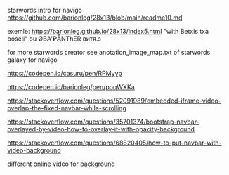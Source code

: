 starwords intro for navigo https://github.com/barionleg/28x13/blob/main/readme10.md

exemle: https://barionleg.github.io/28x13/index5.html  "with Betxis txa boseli" ou ØBA'₽ÅNThER витя.з 

for more starwords creator see anotation_image_map.txt of starwords galaxy for navigo


https://codepen.io/casuru/pen/RPMyyp

https://codepen.io/barionleg/pen/poqWXKa


https://stackoverflow.com/questions/52091989/embedded-iframe-video-overlap-the-fixed-navbar-while-scrolling


https://stackoverflow.com/questions/35701374/bootstrap-navbar-overlayed-by-video-how-to-overlay-it-with-opacity-background


https://stackoverflow.com/questions/68820405/how-to-put-navbar-with-video-background

different online video for background
